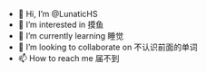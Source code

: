 - 👋 Hi, I’m @LunaticHS
- 👀 I’m interested in 摸鱼
- 🌱 I’m currently learning 睡觉
- 💞️ I’m looking to collaborate on 不认识前面的单词
- 📫 How to reach me 届不到

<!---
LunaticHS/LunaticHS is a ✨ special ✨ repository because its `README.md` (this file) appears on your GitHub profile.
You can click the Preview link to take a look at your changes.
--->
